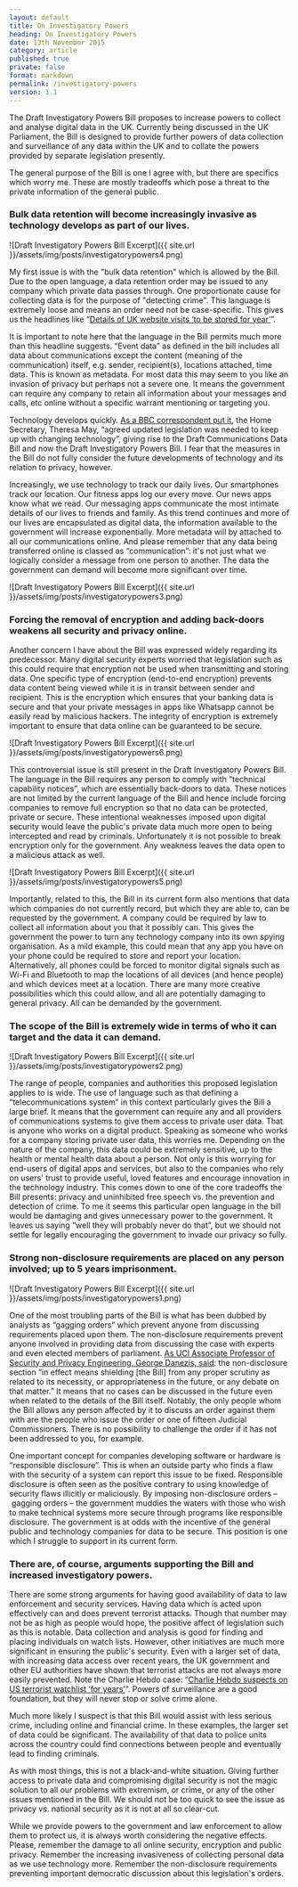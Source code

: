 ```yaml
---
layout: default
title: On Investigatory Powers
heading: On Investigatory Powers
date: 13th November 2015
category: article
published: true
private: false
format: markdown
permalink: /investigatory-powers
version: 1.1
---
```


The Draft Investigatory Powers Bill proposes to increase powers to collect and analyse digital data in the UK. Currently being discussed in the UK Parliament, the Bill is designed to provide further powers of data collection and surveillance of any data within the UK and to collate the powers provided by separate legislation presently.

The general purpose of the Bill is one I agree with, but there are specifics which worry me. These are mostly tradeoffs which pose a threat to the private information of the general public.

### Bulk data retention will become increasingly invasive as technology develops as part of our lives.

![Draft Investigatory Powers Bill Excerpt]({{ site.url }}/assets/img/posts/investigatorypowers4.png)

My first issue is with the "bulk data retention" which is allowed by the Bill. Due to the open language, a data retention order may be issued to any company which private data passes through. One proportionate cause for collecting data is for the purpose of "detecting crime". This language is extremely loose and means an order need not be case-specific. This gives us the headlines like “[Details of UK website visits ‘to be stored for year’](http://www.bbc.co.uk/news/uk-politics-34715872)”.

It is important to note here that the language in the Bill permits much more than this headline suggests. “Event data” as defined in the bill includes all data about communications except the content (meaning of the communication) itself, e.g. sender, recipient(s), locations attached, time data. This is known as metadata. For most data this may seem to you like an invasion of privacy but perhaps not a severe one. It means the government can require any company to retain all information about your messages and calls, etc online without a specific warrant mentioning or targeting you.

Technology develops quickly. [As a BBC correspondent put it](http://www.bbc.co.uk/news/uk-politics-30816331), the Home Secretary, Theresa May, “agreed updated legislation was needed to keep up with changing technology”, giving rise to the Draft Communications Data Bill and now the Draft Investigatory Powers Bill. I fear that the measures in the Bill do not fully consider the future developments of technology and its relation to privacy, however.

Increasingly, we use technology to track our daily lives. Our smartphones track our location. Our fitness apps log our every move. Our news apps know what we read. Our messaging apps communicate the most intimate details of our lives to friends and family. As this trend continues and more of our lives are encapsulated as digital data, the information available to the government will increase exponentially. More metadata will by attached to all our communications online. And please remember that any data being transferred online is classed as “communication”: it's not just what we logically consider a message from one person to another. The data the government can demand will become more significant over time.

![Draft Investigatory Powers Bill Excerpt]({{ site.url }}/assets/img/posts/investigatorypowers3.png)

<h3 id="important">Forcing the removal of encryption and adding back-doors weakens all security and privacy online.</h3>

Another concern I have about the Bill was expressed widely regarding its predecessor. Many digital security experts worried that legislation such as this could require that encryption not be used when transmitting and storing data. One specific type of encryption (end-to-end encryption) prevents data content being viewed while it is in transit between sender and recipient. This is the encryption which ensures that your banking data is secure and that your private messages in apps like Whatsapp cannot be easily read by malicious hackers. The integrity of encryption is extremely important to ensure that data online can be guaranteed to be secure.

![Draft Investigatory Powers Bill Excerpt]({{ site.url }}/assets/img/posts/investigatorypowers6.png)

This controversial issue is still present in the Draft Investigatory Powers Bill. The language in the Bill requires any person to comply with “technical capability notices”, which are essentially back-doors to data. These notices are not limited by the current language of the Bill and hence include forcing companies to remove full encryption so that no data can be protected, private or secure. These intentional weaknesses imposed upon digital security would leave the public's private data much more open to being intercepted and read by criminals. Unfortunately it is not possible to break encryption only for the government. Any weakness leaves the data open to a malicious attack as well.

![Draft Investigatory Powers Bill Excerpt]({{ site.url }}/assets/img/posts/investigatorypowers5.png)

Importantly, related to this, the Bill in its current form also mentions that data which companies do not currently record, but which they are able to, can be requested by the government. A company could be required by law to collect all information about you that it possibly can. This gives the government the power to turn any technology company into its own spying organisation. As a mild example, this could mean that any app you have on your phone could be required to store and report your location. Alternatively, all phones could be forced to monitor digital signals such as Wi-Fi and Bluetooth to map the locations of all devices (and hence people) and which devices meet at a location. There are many more creative possibilities which this could allow, and all are potentially damaging to general privacy. All can be demanded by the government.

### The scope of the Bill is extremely wide in terms of who it can target and the data it can demand.

![Draft Investigatory Powers Bill Excerpt]({{ site.url }}/assets/img/posts/investigatorypowers2.png)

The range of people, companies and authorities this proposed legislation applies to is wide. The use of language such as that defining a “telecommunications system” in this context particularly gives the Bill a large brief. It means that the government can require any and all providers of communications systems to give them access to private user data. That is anyone who works on a digital product. Speaking as someone who works for a company storing private user data, this worries me. Depending on the nature of the company, this data could be extremely sensitive, up to the health or mental health data about a person. Not only is this worrying for end-users of digital apps and services, but also to the companies who rely on users' trust to provide useful, loved features and encourage innovation in the technology industry. This comes down to one of the core tradeoffs the Bill presents: privacy and uninhibited free speech vs. the prevention and detection of crime. To me it seems this particular open language in the bill would be damaging and gives unnecessary power to the government. It leaves us saying “well they will probably never do that”, but we should not settle for legally encouraging the government to invade our privacy so fully.

### Strong non-disclosure requirements are placed on any person involved; up to 5 years imprisonment.

![Draft Investigatory Powers Bill Excerpt]({{ site.url }}/assets/img/posts/investigatorypowers1.png)

One of the most troubling parts of the Bill is what has been dubbed by analysts as “gagging orders” which prevent anyone from discussing requirements placed upon them. The non-disclosure requirements prevent anyone involved in providing data from discussing the case with experts and even elected members of parliament. [As UCl Associate Professor of Security and Privacy Engineering, George Danezis, said](https://conspicuouschatter.wordpress.com/2015/11/05/uk-draft-ip-bill-the-last-policy-discussion-about-surveillance-before-the-mass-gagging): the non-disclosure section “in effect means shielding [the Bill] from any proper scrutiny as related to its necessity, or appropriateness in the future, or any debate on that matter.” It means that no cases can be discussed in the future even when related to the details of the Bill itself. Notably, the only people whom the Bill allows any person affected by it to discuss an order against them with are the people who issue the order or one of fifteen Judicial Commissioners. There is no possibility to challenge the order if it has not been addressed to you, for example.

One important concept for companies developing software or hardware is “responsible disclosure”. This is when an outside party who finds a flaw with the security of a system can report this issue to be fixed. Responsible disclosure is often seen as the positive contrary to using knowledge of security flaws illicitly or maliciously. By imposing non-disclosure orders – gagging orders – the government muddies the waters with those who wish to make technical systems more secure through programs like responsible disclosure. The government is at odds with the incentive of the general public and technology companies for data to be secure. This position is one which I struggle to support in its current form.

### There are, of course, arguments supporting the Bill and increased investigatory powers.

There are some strong arguments for having good availability of data to law enforcement and security services. Having data which is acted upon effectively can and does prevent terrorist attacks. Though that number may not be as high as people would hope, the positive affect of legislation such as this is notable. Data collection and analysis is good for finding and placing individuals on watch lists. However, other initiatives are much more significant in ensuring the public's security. Even with a larger set of data, with increasing data access over recent years, the UK government and other EU authorities have shown that terrorist attacks are not always more easily prevented. Note the Charlie Hebdo case: “[Charlie Hebdo suspects on US terrorist watchlist ‘for years’](http://www.theguardian.com/world/2015/jan/09/charlie-hebdo-suspects-us-terrorist-watchlist-cherif-said-kouachi)”. Powers of surveillance are a good foundation, but they will never stop or solve crime alone.

Much more likely I suspect is that this Bill would assist with less serious crime, including online and financial crime. In these examples, the larger set of data could be significant. The availability of that data to police units across the country could find connections between people and eventually lead to finding criminals.

As with most things, this is not a black-and-white situation. Giving further access to private data and compromising digital security is not the magic solution to all our problems with extremism, or crime, or any of the other issues mentioned in the Bill. We should not be too quick to see the issue as privacy vs. national security as it is not at all so clear-cut.

While we provide powers to the government and law enforcement to allow them to protect us, it is always worth considering the negative effects. Please, remember the damage to all online security, encryption and public privacy. Remember the increasing invasiveness of collecting personal data as we use technology more. Remember the non-disclosure requirements preventing important democratic discussion about this legislation's orders.
